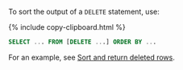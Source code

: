To sort the output of a `DELETE` statement, use:

{% include copy-clipboard.html %}
~~~ sql
SELECT ... FROM [DELETE ...] ORDER BY ...
~~~

For an example, see [Sort and return deleted rows](delete.html#sort-and-return-deleted-rows).
